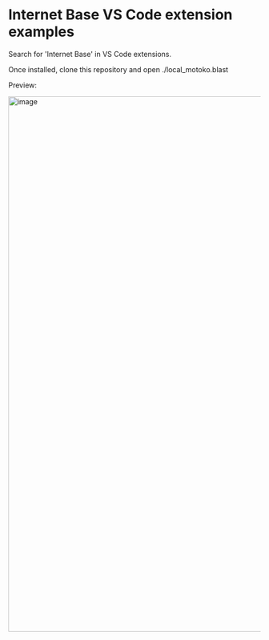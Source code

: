 # Internet Base VS Code extension examples

Search for 'Internet Base' in VS Code extensions.

Once installed, clone this repository and open ./local_motoko.blast

Preview:

<img width="1068" alt="image" src="https://github.com/infu/internet-base-vsc-examples/assets/24810/a7ac9b21-ba75-4aa4-b427-b49aefb0b105">
